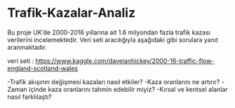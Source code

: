 # Trafik-Kazalar-Analiz
Bu proje UK’de 2000-2016 yıllarına ait 1.6 milyondan fazla trafik kazası verilerini incelemektedir.
Veri seti aracılığıyla aşağıdaki gibi sorulara yanıt aranmaktadır.

veri seti : https://www.kaggle.com/daveianhickey/2000-16-traffic-flow-england-scotland-wales


-Trafik akışının değişmesi kazaları nasıl etkiler?
-Kaza oranlarını ne artırır?
-Zaman içinde kaza oranlarını tahmin edebilir miyiz?
-Kırsal ve kentsel alanlar nasıl farklılaştı?
